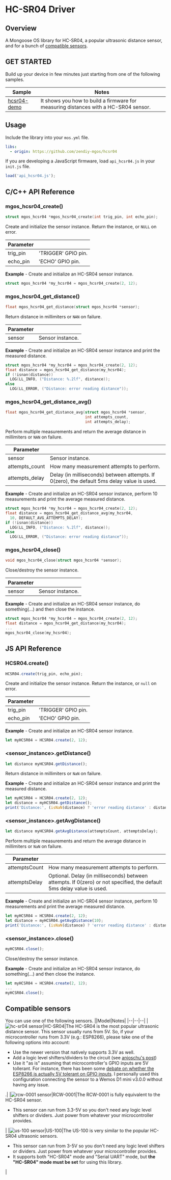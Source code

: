 # HC-SR04 Driver
## Overview
A Mongoose OS library for HC-SR04, a popular ultrasonic distance sensor, and for a bunch of [compatible sensors](#compatible-sensors).
## GET STARTED
Build up your device in few minutes just starting from one of the following samples.

|Sample|Notes|
|--|--|
|[hcsr04-demo](https://github.com/zendiy-mgos/hcsr04-demo)|It shows you how to build a firmware for measuring distances with a HC-SR04 sensor.|
## Usage
Include the library into your `mos.yml` file.
```yaml
libs:
  - origin: https://github.com/zendiy-mgos/hcsr04
```
If you are developing a JavaScript firmware, load `api_hcsr04.js` in your `init.js` file.
```js
load('api_hcsr04.js');
```
## C/C++ API Reference
### mgos_hcsr04_create()
```c
struct mgos_hcsr04 *mgos_hcsr04_create(int trig_pin, int echo_pin);
```
Create and initialize the sensor instance. Return the instance, or `NULL` on error.

|Parameter||
|--|--|
|trig_pin|'TRIGGER' GPIO pin.|
|echo_pin|'ECHO' GPIO pin.|

**Example** - Create and initialize an HC-SR04 sensor instance.
```c
struct mgos_hcsr04 *my_hcsr04 = mgos_hcsr04_create(2, 12);
```
### mgos_hcsr04_get_distance()
```c
float mgos_hcsr04_get_distance(struct mgos_hcsr04 *sensor);
```
Return distance in millimiters or `NAN` on failure.

|Parameter||
|--|--|
|sensor|Sensor instance.|

**Example** - Create and initialize an HC-SR04 sensor instance and print the measured distance.
```c
struct mgos_hcsr04 *my_hcsr04 = mgos_hcsr04_create(2, 12);
float distance = mgos_hcsr04_get_distance(my_hcsr04);
if (!isnan(distance))
  LOG(LL_INFO, ("Distance: %.2lf", distance));
else
  LOG(LL_ERROR, ("Distance: error reading distance"));
```
### mgos_hcsr04_get_distance_avg()
```c
float mgos_hcsr04_get_distance_avg(struct mgos_hcsr04 *sensor,
                                   int attempts_count,
                                   int attempts_delay);
```
Perform multiple measurements and return the average distance in millimiters or `NAN` on failure.

|Parameter||
|--|--|
|sensor|Sensor instance.|
|attempts_count|How many measurement attempts to perform.|
|attempts_delay|Delay (in milliseconds) between attempts. If 0(zero), the default 5ms delay value is used.|

**Example** - Create and initialize an HC-SR04 sensor instance, perform 10 measurements and print the average measured distance.
```c
struct mgos_hcsr04 *my_hcsr04 = mgos_hcsr04_create(2, 12);
float distance = mgos_hcsr04_get_distance_avg(my_hcsr04,
  10, DEFAULT_AVG_ATTEMPTS_DELAY);
if (!isnan(distance))
  LOG(LL_INFO, ("Distance: %.2lf", distance));
else
  LOG(LL_ERROR, ("Distance: error reading distance"));
```
### mgos_hcsr04_close()
```c
void mgos_hcsr04_close(struct mgos_hcsr04 *sensor);
```
Close/destroy the sensor instance.

|Parameter||
|--|--|
|sensor|Sensor instance.|

**Example** - Create and initialize an HC-SR04 sensor instance, do something(...) and then close the instance.
```c
struct mgos_hcsr04 *my_hcsr04 = mgos_hcsr04_create(2, 12);
float distance = mgos_hcsr04_get_distance(my_hcsr04);
...
mgos_hcsr04_close(my_hcsr04);
```
## JS API Reference
### HCSR04.create()
```js
HCSR04.create(trig_pin, echo_pin);
```
Create and initialize the sensor instance. Return the instance, or `null` on error.

|Parameter||
|--|--|
|trig_pin|'TRIGGER' GPIO pin.|
|echo_pin|'ECHO' GPIO pin.|

**Example** - Create and initialize an HC-SR04 sensor instance.
```js
let myHCSR04 = HCSR04.create(2, 12);
```
### <sensor_instance>.getDistance()
```js
let distance myHCSR04.getDistance();
```
Return distance in millimiters or `NaN` on failure.

**Example** - Create and initialize an HC-SR04 sensor instance and print the measured distance.
```js
let myHCSR04 = HCSR04.create(2, 12);
let distance = myHCSR04.getDistance();
print('Distance:', (isNaN(distance) ? 'error reading distance' : distance));
```
### <sensor_instance>.getAvgDistance()
```js
let distance myHCSR04.getAvgDistance(attemptsCount, attemptsDelay);
```
Perform multiple measurements and return the average distance in millimiters or `NaN` on failure.

|Parameter||
|--|--|
|attemptsCount|How many measurement attempts to perform.|
|attemptsDelay|Optional. Delay (in milliseconds) between attempts. If 0(zero) or not specified, the default 5ms delay value is used.|

**Example** - Create and initialize an HC-SR04 sensor instance, perform 10 measurements and print the average measured distance.
```js
let myHCSR04 = HCSR04.create(2, 12);
let distance = myHCSR04.getAvgDistance(10);
print('Distance:', (isNaN(distance) ? 'error reading distance' : distance));
```
### <sensor_instance>.close()
```js
myHCSR04.close();
```
Close/destroy the sensor instance.

**Example** - Create and initialize an HC-SR04 sensor instance, do something(...) and then close the instance.
```js
let myHCSR04 = HCSR04.create(2, 12);
...
myHCSR04.close();
```
## Compatible sensors
You can use one of the following sensors.
||Model|Notes|
|--|--|--|
|![hc-sr04 sensor](docs/hc-sr04.jpg)|HC-SR04|The HC-SR04 is the most popular ultrasonic distance sensor. This sensor usually runs from 5V. So, if your microcontroller runs from 3.3V (e.g.: ESP8266), please take one of the following options into account:<ul><li>Use the newer version that natively supports 3.3V as well.</li><li>Add a logic level shifters/dividers to the circuit (see [anjoschu's post](https://www.instructables.com/id/Modify-Ultrasonic-Sensors-for-3-Volts-Logic-prepar/))</li><li>Use it "as is" assuming that microcontroller's GPIO inputs are 5V tollerant. For instance, there has been some [debate on whether the ESP8266 is actually 5V tolerant on GPIO inputs](https://www.ba0sh1.com/blog/2016/08/03/is-esp8266-io-really-5v-tolerant/). I personally used this configuration connecting the sensor to a Wemos D1 mini v3.0.0 without having any issue.</li></ul>.|
|![rcw-0001 sensor](docs/rcw-0001.png)|RCW-0001|The RCW-0001 is fully equivalent to the HC-SR04 sensor.<ul><li>This sensor can run from 3.3-5V so you don't need any logic level shifters or dividers. Just power from whatever your microcontroller provides.</li></ul>|
|![us-100 sensor](docs/us-100.jpg)|US-100|The US-100 is very similar to the popular HC-SR04 ultrasonic sensors.<ul><li>This sensor can run from 3-5V so you don't need any logic level shifters or dividers. Just power from whatever your microcontroller provides.</li><li>It supports both "HC-SR04" mode and "Serial UART" mode, but **the "HC-SR04" mode must be set** for using this library.</li></ul>|
